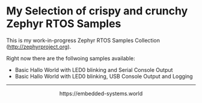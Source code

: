 My Selection of crispy and crunchy Zephyr RTOS Samples 
======================================================

This is my work-in-progress Zephyr RTOS Samples Collection
(http://zephyrproject.org).


Right now there are the follwoing samples available:
* Basic Hallo World with LED0 blinking and Serial Console Output
* Basic Hallo World with LED0 blinking, USB Console Output and Logging




 ***

<div align="center">
  https://embedded-systems.world 
</div>
